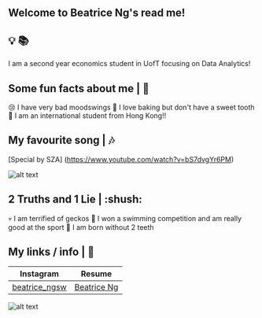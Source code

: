## Welcome to Beatrice Ng's read me!
## :bulb: :books:
I am a second year economics student in UofT focusing on Data Analytics! 

## Some fun facts about me | :woman: 
:cry: I have very bad moodswings 
:cookie: I love baking but don't have a sweet tooth 
:house_with_garden: I am an international student from Hong Kong!!

## My favourite song | :notes:
[Special by SZA] (https://www.youtube.com/watch?v=bS7dvgYr6PM)

![alt text](https://i1.sndcdn.com/artworks-agKkGQSM4sKxWZyL-KemsNg-t500x500.png) 

## 2 Truths and 1 Lie | :shush: 
:skull: I am terrified of geckos
🔫 I won a swimming competition and am really good at the sport
:anger: I am born without 2 teeth

## My links / info | 🔗
| Instagram | Resume |
| --------------- | --------------- | 
| [beatrice_ngsw](https://www.instagram.com/beatrice_ngsw/) | [Beatrice Ng](https://docs.google.com/document/d/17zPrWPVWn-NODebwGQ4SH9MFygSxD3VQ/edit)|


![alt text](https://www.starimagingindia.com/blog/wp-content/uploads/2018/08/feeling-tired-all-the-time.jpg)

